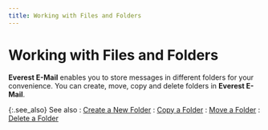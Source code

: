 ```yaml
---
title: Working with Files and Folders
---
```


# Working with Files and Folders


**Everest E-Mail** enables you to  store messages in different folders for your convenience. You can create,  move, copy and delete folders in **Everest 
 E-Mail**.


{:.see_also}
See also
: [Create a New Folder]({{site.eml_baseurl}}/work-with-files-and-folders/create_a_new_folder.html)
: [Copy a Folder]({{site.eml_baseurl}}/work-with-files-and-folders/copy_a_folder.html)
: [Move a Folder]({{site.eml_baseurl}}/work-with-files-and-folders/move_a_folder.html)
: [Delete a Folder]({{site.eml_baseurl}}/work-with-files-and-folders/delete_a_folder.html)
